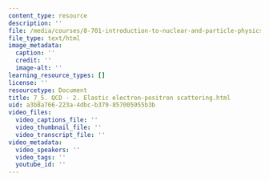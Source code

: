```yaml
---
content_type: resource
description: ''
file: /media/courses/8-701-introduction-to-nuclear-and-particle-physics-fall-2020/7_5-qcd-2-elastic-electron-positron-scattering.html
file_type: text/html
image_metadata:
  caption: ''
  credit: ''
  image-alt: ''
learning_resource_types: []
license: ''
resourcetype: Document
title: 7_5. QCD - 2. Elastic electron-positron scattering.html
uid: a3b8a766-223a-4dbc-b379-857005955b3b
video_files:
  video_captions_file: ''
  video_thumbnail_file: ''
  video_transcript_file: ''
video_metadata:
  video_speakers: ''
  video_tags: ''
  youtube_id: ''
---
```


